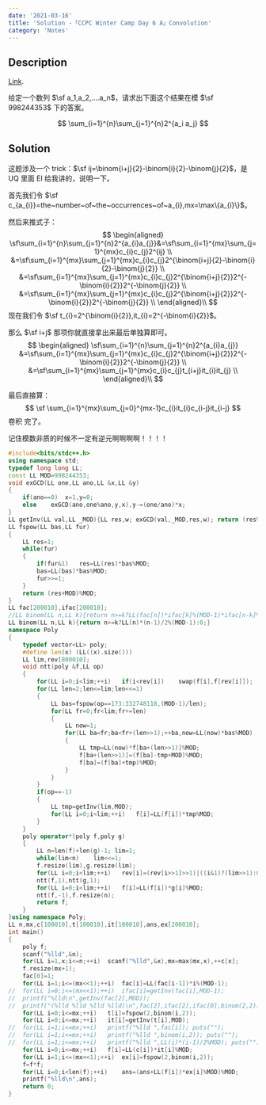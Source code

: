 ```yaml
---
date: '2021-03-16'
title: 'Solution -「CCPC Winter Camp Day 6 A」Convolution'
category: 'Notes'
---
```


## Description

[Link](http://222.180.160.110:1024/problem/28870).

给定一个数列 $\sf a_1,a_2,....a_n$，请求出下面这个结果在模 $\sf 998244353$ 下的答案。

$$
\sum_{i=1}^{n}\sum_{j=1}^{n}2^{a_i a_j}
$$

## Solution

这题涉及一个 trick：$\sf ij=\binom{i+j}{2}-\binom{i}{2}-\binom{j}{2}$，是 UQ 里面 EI 给我讲的，说明一下。

首先我们令 $\sf c_{a_{i}}=the~number~of~the~occurrences~of~a_{i},mx=\max\{a_{i}\}$。

然后来推式子：
$$
\begin{aligned}
\sf\sum_{i=1}^{n}\sum_{j=1}^{n}2^{a_{i}a_{j}}&=\sf\sum_{i=1}^{mx}\sum_{j=1}^{mx}c_{i}c_{j}2^{ij} \\
&=\sf\sum_{i=1}^{mx}\sum_{j=1}^{mx}c_{i}c_{j}2^{\binom{i+j}{2}-\binom{i}{2}-\binom{j}{2}} \\
&=\sf\sum_{i=1}^{mx}\sum_{j=1}^{mx}c_{i}c_{j}2^{\binom{i+j}{2}}2^{-\binom{i}{2}}2^{-\binom{j}{2}} \\
&=\sf\sum_{i=1}^{mx}\sum_{j=1}^{mx}c_{i}c_{j}2^{\binom{i+j}{2}}2^{-\binom{i}{2}}2^{-\binom{j}{2}} \\
\end{aligned}\\
$$
现在我们令 $\sf t_{i}=2^{\binom{i}{2}},it_{i}=2^{-\binom{i}{2}}$。

那么 $\sf i+j$ 那项你就直接拿出来最后单独算即可。
$$
\begin{aligned}
\sf\sum_{i=1}^{n}\sum_{j=1}^{n}2^{a_{i}a_{j}}
&=\sf\sum_{i=1}^{mx}\sum_{j=1}^{mx}c_{i}c_{j}2^{\binom{i+j}{2}}2^{-\binom{i}{2}}2^{-\binom{j}{2}} \\
&=\sf\sum_{i=1}^{mx}\sum_{j=1}^{mx}c_{i}c_{j}t_{i+j}it_{i}it_{j} \\
\end{aligned}\\
$$

最后直接算：
$$
\sf \sum_{i=1}^{mx}\sum_{j=0}^{mx-1}c_{i}it_{i}c_{i-j}it_{i-j}
$$
卷积 完了。

记住模数非质的时候不一定有逆元啊啊啊啊！！！！

```cpp
#include<bits/stdc++.h>
using namespace std;
typedef long long LL;
const LL MOD=998244353;
void exGCD(LL one,LL ano,LL &x,LL &y)
{
	if(ano==0)	x=1,y=0;
	else	exGCD(ano,one%ano,y,x),y-=(one/ano)*x;
}
LL getInv(LL val,LL _MOD){LL res,w; exGCD(val,_MOD,res,w); return (res%_MOD+_MOD)%_MOD;}
LL fspow(LL bas,LL fur)
{
	LL res=1;
	while(fur)
	{
		if(fur&1)	res=LL(res)*bas%MOD;
		bas=LL(bas)*bas%MOD;
		fur>>=1;
	}
	return (res+MOD)%MOD;
}
LL fac[200010],ifac[200010];
//LL binom(LL n,LL k){return n>=k?LL(fac[n])*ifac[k]%(MOD-1)*ifac[n-k]%(MOD-1):0;}
LL binom(LL n,LL k){return n>=k?LL(n)*(n-1)/2%(MOD-1):0;}
namespace Poly
{
	typedef vector<LL> poly;
	#define len(x) (LL((x).size()))
	LL lim,rev[800010];
	void ntt(poly &f,LL op)
	{
		for(LL i=0;i<lim;++i)	if(i<rev[i])	swap(f[i],f[rev[i]]);
		for(LL len=2;len<=lim;len<<=1)
		{
			LL bas=fspow(op==1?3:332748118,(MOD-1)/len);
			for(LL fr=0;fr<lim;fr+=len)
			{
				LL now=1;
				for(LL ba=fr;ba<fr+(len>>1);++ba,now=LL(now)*bas%MOD)
				{
					LL tmp=LL(now)*f[ba+(len>>1)]%MOD;
					f[ba+(len>>1)]=(f[ba]-tmp+MOD)%MOD;
					f[ba]=(f[ba]+tmp)%MOD;
				}
			}
		}
		if(op==-1)
		{
			LL tmp=getInv(lim,MOD);
			for(LL i=0;i<lim;++i)	f[i]=LL(f[i])*tmp%MOD;
		}
	}
	poly operator*(poly f,poly g)
	{
		LL n=len(f)+len(g)-1; lim=1;
		while(lim<n)	lim<<=1;
		f.resize(lim),g.resize(lim);
		for(LL i=0;i<lim;++i)	rev[i]=(rev[i>>1]>>1)|((i&1)?(lim>>1):0);
		ntt(f,1),ntt(g,1);
		for(LL i=0;i<lim;++i)	f[i]=LL(f[i])*g[i]%MOD;
		ntt(f,-1),f.resize(n);
		return f;
	}
}using namespace Poly;
LL n,mx,c[100010],t[100010],it[100010],ans,ex[200010];
int main()
{
	poly f;
	scanf("%lld",&n);
	for(LL i=1,x;i<=n;++i)	scanf("%lld",&x),mx=max(mx,x),++c[x];
	f.resize(mx+1);
	fac[0]=1;
	for(LL i=1;i<=(mx<<1);++i)	fac[i]=LL(fac[i-1])*i%(MOD-1);
//	for(LL i=0;i<=(mx<<1);++i)	ifac[i]=getInv(fac[i],MOD-1);
//	printf("%lld\n",getInv(fac[2],MOD));
//	printf("(%lld %lld %lld %lld)\n",fac[2],ifac[2],ifac[0],binom(2,2));
	for(LL i=0;i<=mx;++i)	t[i]=fspow(2,binom(i,2));
	for(LL i=0;i<=mx;++i)	it[i]=getInv(t[i],MOD);
//	for(LL i=1;i<=mx;++i)	printf("%lld ",fac[i]); puts("");
//	for(LL i=1;i<=mx;++i)	printf("%lld ",binom(i,2)); puts("");
//	for(LL i=1;i<=mx;++i)	printf("%lld ",LL(i)*(i-1)/2%MOD); puts("");
	for(LL i=0;i<=mx;++i)	f[i]=LL(c[i])*it[i]%MOD;
	for(LL i=1;i<=(mx<<1);++i)	ex[i]=fspow(2,binom(i,2));
	f=f*f;
	for(LL i=0;i<len(f);++i)	ans=(ans+LL(f[i])*ex[i]%MOD)%MOD;
	printf("%lld\n",ans);
	return 0;
}
```
